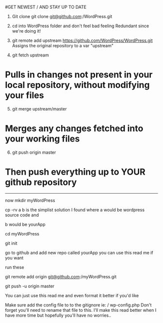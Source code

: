#GET NEWEST / AND STAY UP TO DATE 

1. Git clone git clone git@github.com:<your-git-user>/WordPress.git

2. cd into WordPress folder and don't feel bad feeling Redundant since we're doing it! 

3. git remote add upstream https://github.com/WordPress/WordPress.git
Assigns the original repository to a var "upstream" 
4. git fetch upstream
# Pulls in changes not present in your local repository, without modifying your files
5. git merge upstream/master
# Merges any changes fetched into your working files
6. git push origin master
# Then push everything up to YOUR github repository

---




now mkdir myWordPress

cp -rv a b is the simplist solution I found where a would be wordpress source code and 

b would be yourApp

cd myWordPress

git init

go to github and add new repo called yourApp you can use this read me if you want

run these

git remote add origin git@github.com:<your-git-name>/myWordPress.git

git push -u origin master

You can just use this read me and even format it better if you'd like 


Make sure add the config file to to the gitignore
ie: 
/ wp-config.php 
Don't forget you'll need to rename that file to this.  I'll make this read better when I have more time but hopefully you'll have no worries..

